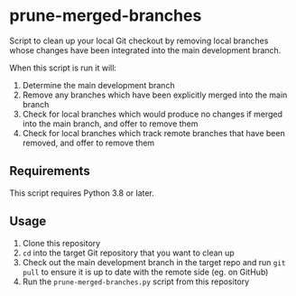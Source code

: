# prune-merged-branches

Script to clean up your local Git checkout by removing local branches whose
changes have been integrated into the main development branch.

When this script is run it will:

1. Determine the main development branch
2. Remove any branches which have been explicitly merged into the main branch
3. Check for local branches which would produce no changes if merged into the
   main branch, and offer to remove them
4. Check for local branches which track remote branches that have been removed,
   and offer to remove them

## Requirements

This script requires Python 3.8 or later.

## Usage

1. Clone this repository
2. `cd` into the target Git repository that you want to clean up
3. Check out the main development branch in the target repo and run `git pull`
   to ensure it is up to date with the remote side (eg. on GitHub)
4. Run the `prune-merged-branches.py` script from this repository
